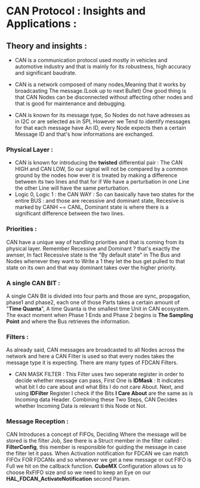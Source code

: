 # CAN Protocol : Insights and Applications :

## Theory and insights :

* CAN is a communication protocol used mostly in vehicles and automotive industry and that is mainly for its robustness, high accuracy and significant baudrate.

* CAN is a network composed of many nodes,Meaning that it works by broadcasting The message.(Look up to next Bullet) One good thing is that CAN Nodes can be disconnected without affecting other nodes and that is good for maintenance and debugging.

* CAN is known for its message type, So Nodes do not have adresses as in I2C or are selected as in SPI, However we Tend to identify messages for that each message have An ID, every Node expects then a certain Message ID and that's how informations are exchanged.

###  **Physical Layer** :
  * CAN is known for introducing the **twisted** differential pair : The CAN HIGH and CAN LOW, So our signal will not be compared by a common ground by the nodes how ever it is treated by making a difference between its two lines and that for if We have a perturbation in one Line the other Line will have the same perturbation.
* Logic 0, Logic 1 : the CAN WAY :
    So can basically have two states for the entire BUS : and those are recessive and dominant state, Recesive is marked by CANH ~= CANL, Dominant state is where there is a significant difference between the two lines.

###   Priorities : 

CAN have a unique way of handling priorities and that is coming from its physical layer.
Remember Recessive and Dominant ? that's exactly the awnser, In fact Recessive state is the "By default state" in The Bus and Nodes whenever they want to Write a 1 they let the bus get pulled to that state on its own and that way dominant takes over the higher priority.

### A single CAN BIT : 

A single CAN Bit is divided into four parts and those are sync, propagation, phase1 and phase2, each one of those Parts takes a certain amount of "**Time Quanta**", A time Quanta is the smallest time Unit in CAN ecosystem.
The exact moment when Phase 1 Ends and Phase 2 begins is **The Sampling Point** and where the Bus retrieves the information.

### Filters : 

As already said, CAN messages are broadcasted to all Nodes across the network and here a CAN Filter is used so that every nodes takes the message type it is expecting.
There are many types of FDCAN Filters.

 * CAN MASK FILTER : This Filter uses two seperate register in order to decide whether message can pass, First One is **IDMask** : It indicates what bit I do care about and what Bits I do not care About.
Next, and using **IDFilter** Register I check if the Bits **I Care About** are the same as is Incoming data Header.
Combining these Two Steps, CAN Decides whether Incoming Data is relevant ti this Node ot Not.

### Message Reception : 
CAN Introduces a concept of FIFOs, Deciding Where the message will be stored is the filter Job,
See there is a Struct member in the filter called : **FilterConfig**, this member is responsible for guiding the message in case the filter let it pass.
When Activation notification for FDCAN we can match FIFOx FOR FDCANx and so whenever we get a new message or out FIFO is Full we hit on the callback function.
**CubeMX** Configuration allows us to choose RxFIFO size and so we need to keep an Eye on our **HAL_FDCAN_ActivateNotification** second Param.
